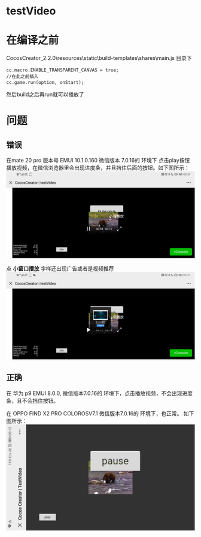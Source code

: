 # testVideo

# 在编译之前

CocosCreator_2.2.0\resources\static\build-templates\shares\main.js 目录下

```
cc.macro.ENABLE_TRANSPARENT_CANVAS = true;
//在此之前插入
cc.game.run(option, onStart);
```

然后build之后再run就可以播放了

# 问题

## 错误
在mate 20 pro 版本号 EMUI 10.1.0.160 微信版本 7.0.16的 环境下 点击play按钮播放视频，在微信浏览器里会出现进度条，并且挡住后面的按钮。如下图所示：
![error](/png/error.jpg)

点 **小窗口播放** 字样还出现广告或者是视频推荐
![error1](/png/error1.jpg)

## 正确
在 华为 p9 EMUI 8.0.0, 微信版本7.0.16的 环境下，点击播放视频，不会出现进度条，且不会挡住按钮。

在 OPPO FIND X2 PRO COLOROSV7.1 微信版本7.0.16的 环境下，也正常。
如下图所示： ![ok](/png/ok.jpg) 
